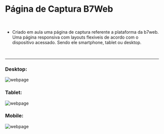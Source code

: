 # Página de Captura B7Web

</br>


- Criado em aula uma página de captura referente a plataforma da b7web. Uma página responsiva com layouts flexiveis de acordo com o dispositivo acessado. Sendo ele smartphone, tablet ou desktop.
</br>

---

### Desktop:
![webpage](https://imgur.com/8fb0qXM.png)

### Tablet:
![webpage](https://imgur.com/yJmZUkK.png)

### Mobile:
![webpage](https://imgur.com/Ube3aaa.png)
